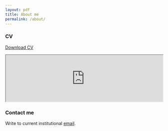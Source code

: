 ```yaml
---
layout: pdf
title: About me
permalink: /about/
---
```


### CV

[Download CV](images/CV.pdf)

<iframe src="https://drive.google.com/file/d/1qcSqpnGdNKNBlfVs2LcCyrGXgXQhIBWO/preview" width="100%" height=”800em”></iframe>

### Contact me

Write to current institutional [email](mailto:mihaly.koltai@curie.fr).
